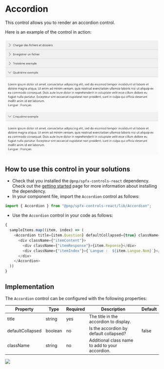 # Accordion

This control allows you to render an accordion control.

Here is an example of the control in action:

![Accordion control](../assets/accordion.png)

## How to use this control in your solutions

- Check that you installed the `@pnp/spfx-controls-react` dependency. Check out the [getting started](../../#getting-started) page for more information about installing the dependency.
- In your component file, import the `Accordion` control as follows:

```TypeScript
import { Accordion } from "@pnp/spfx-controls-react/lib/Accordion";
```

- Use the `Accordion` control in your code as follows:

```TypeScript
{
  sampleItems.map((item, index) => (
    <Accordion title={item.Question} defaultCollapsed={true} className={"itemCell"} key={index}>
      <div className={"itemContent"}>
        <div className={"itemResponse"}>{item.Reponse}</div>
        <div className={"itemIndex"}>{`Langue :  ${item.Langue.Nom}`}</div>
      </div>
    </Accordion>
  ))
}
```

## Implementation

The `Accordion` control can be configured with the following properties:

| Property | Type | Required | Description | Default |
| ---- | ---- | ---- | ---- | ---- |
| title | string | yes | The title in the accordion to display. | |
| defaultCollapsed | boolean | no | Is the accordion by default collapsed? | false |
| className | string | no | Additional class name to add to your accordion. | |


![](https://telemetry.sharepointpnp.com/sp-dev-fx-controls-react/wiki/controls/Accordion)
